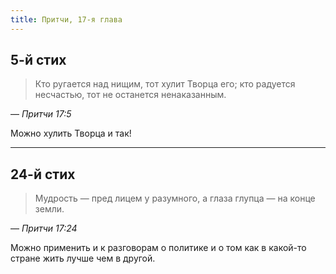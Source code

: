 ```yaml
---
title: Притчи, 17-я глава
---
```


## 5-й стих

> Кто ругается над нищим, тот хулит Творца его; кто радуется несчастью, тот не останется ненаказанным.

— <cite>Притчи&nbsp;17:5</cite>

Можно хулить Творца и так!

***

## 24-й стих

> Мудрость — пред лицем у разумного, а глаза глупца — на конце земли.

— <cite>Притчи&nbsp;17:24</cite>

Можно применить и к разговорам о политике и о том как в какой-то стране жить лучше чем в другой.
